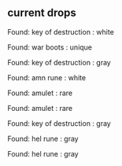 ## current drops

Found: key of destruction : white
Found: war boots : unique
Found: key of destruction : gray
Found: amn rune : white
Found: amulet : rare
Found: amulet : rare
Found: key of destruction : gray
Found: hel rune : gray
Found: hel rune : gray
